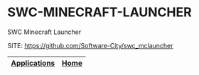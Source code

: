 # SWC-MINECRAFT-LAUNCHER
 
 SWC Minecraft Launcher
 
 SITE: https://github.com/Software-City/swc_mclauncher

 | [Applications](https://portable-linux-apps.github.io/apps.html) | [Home](https://portable-linux-apps.github.io)
 | --- | --- |
